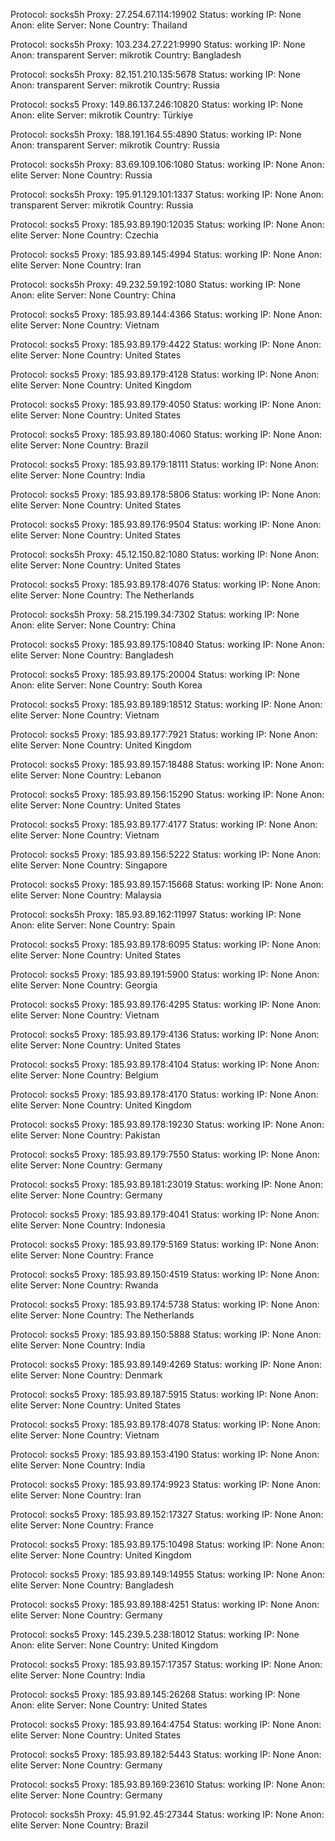 Protocol: socks5h
Proxy: 27.254.67.114:19902
Status: working
IP: None
Anon: elite
Server: None
Country: Thailand

Protocol: socks5h
Proxy: 103.234.27.221:9990
Status: working
IP: None
Anon: transparent
Server: mikrotik
Country: Bangladesh

Protocol: socks5h
Proxy: 82.151.210.135:5678
Status: working
IP: None
Anon: transparent
Server: mikrotik
Country: Russia

Protocol: socks5
Proxy: 149.86.137.246:10820
Status: working
IP: None
Anon: elite
Server: mikrotik
Country: Türkiye

Protocol: socks5h
Proxy: 188.191.164.55:4890
Status: working
IP: None
Anon: transparent
Server: mikrotik
Country: Russia

Protocol: socks5h
Proxy: 83.69.109.106:1080
Status: working
IP: None
Anon: elite
Server: None
Country: Russia

Protocol: socks5h
Proxy: 195.91.129.101:1337
Status: working
IP: None
Anon: transparent
Server: mikrotik
Country: Russia

Protocol: socks5
Proxy: 185.93.89.190:12035
Status: working
IP: None
Anon: elite
Server: None
Country: Czechia

Protocol: socks5
Proxy: 185.93.89.145:4994
Status: working
IP: None
Anon: elite
Server: None
Country: Iran

Protocol: socks5h
Proxy: 49.232.59.192:1080
Status: working
IP: None
Anon: elite
Server: None
Country: China

Protocol: socks5
Proxy: 185.93.89.144:4366
Status: working
IP: None
Anon: elite
Server: None
Country: Vietnam

Protocol: socks5
Proxy: 185.93.89.179:4422
Status: working
IP: None
Anon: elite
Server: None
Country: United States

Protocol: socks5
Proxy: 185.93.89.179:4128
Status: working
IP: None
Anon: elite
Server: None
Country: United Kingdom

Protocol: socks5
Proxy: 185.93.89.179:4050
Status: working
IP: None
Anon: elite
Server: None
Country: United States

Protocol: socks5
Proxy: 185.93.89.180:4060
Status: working
IP: None
Anon: elite
Server: None
Country: Brazil

Protocol: socks5
Proxy: 185.93.89.179:18111
Status: working
IP: None
Anon: elite
Server: None
Country: India

Protocol: socks5
Proxy: 185.93.89.178:5806
Status: working
IP: None
Anon: elite
Server: None
Country: United States

Protocol: socks5
Proxy: 185.93.89.176:9504
Status: working
IP: None
Anon: elite
Server: None
Country: United States

Protocol: socks5h
Proxy: 45.12.150.82:1080
Status: working
IP: None
Anon: elite
Server: None
Country: United States

Protocol: socks5
Proxy: 185.93.89.178:4076
Status: working
IP: None
Anon: elite
Server: None
Country: The Netherlands

Protocol: socks5h
Proxy: 58.215.199.34:7302
Status: working
IP: None
Anon: elite
Server: None
Country: China

Protocol: socks5
Proxy: 185.93.89.175:10840
Status: working
IP: None
Anon: elite
Server: None
Country: Bangladesh

Protocol: socks5
Proxy: 185.93.89.175:20004
Status: working
IP: None
Anon: elite
Server: None
Country: South Korea

Protocol: socks5
Proxy: 185.93.89.189:18512
Status: working
IP: None
Anon: elite
Server: None
Country: Vietnam

Protocol: socks5
Proxy: 185.93.89.177:7921
Status: working
IP: None
Anon: elite
Server: None
Country: United Kingdom

Protocol: socks5
Proxy: 185.93.89.157:18488
Status: working
IP: None
Anon: elite
Server: None
Country: Lebanon

Protocol: socks5
Proxy: 185.93.89.156:15290
Status: working
IP: None
Anon: elite
Server: None
Country: United States

Protocol: socks5
Proxy: 185.93.89.177:4177
Status: working
IP: None
Anon: elite
Server: None
Country: Vietnam

Protocol: socks5
Proxy: 185.93.89.156:5222
Status: working
IP: None
Anon: elite
Server: None
Country: Singapore

Protocol: socks5
Proxy: 185.93.89.157:15668
Status: working
IP: None
Anon: elite
Server: None
Country: Malaysia

Protocol: socks5h
Proxy: 185.93.89.162:11997
Status: working
IP: None
Anon: elite
Server: None
Country: Spain

Protocol: socks5
Proxy: 185.93.89.178:6095
Status: working
IP: None
Anon: elite
Server: None
Country: United States

Protocol: socks5
Proxy: 185.93.89.191:5900
Status: working
IP: None
Anon: elite
Server: None
Country: Georgia

Protocol: socks5
Proxy: 185.93.89.176:4295
Status: working
IP: None
Anon: elite
Server: None
Country: Vietnam

Protocol: socks5
Proxy: 185.93.89.179:4136
Status: working
IP: None
Anon: elite
Server: None
Country: United States

Protocol: socks5
Proxy: 185.93.89.178:4104
Status: working
IP: None
Anon: elite
Server: None
Country: Belgium

Protocol: socks5
Proxy: 185.93.89.178:4170
Status: working
IP: None
Anon: elite
Server: None
Country: United Kingdom

Protocol: socks5
Proxy: 185.93.89.178:19230
Status: working
IP: None
Anon: elite
Server: None
Country: Pakistan

Protocol: socks5
Proxy: 185.93.89.179:7550
Status: working
IP: None
Anon: elite
Server: None
Country: Germany

Protocol: socks5
Proxy: 185.93.89.181:23019
Status: working
IP: None
Anon: elite
Server: None
Country: Germany

Protocol: socks5
Proxy: 185.93.89.179:4041
Status: working
IP: None
Anon: elite
Server: None
Country: Indonesia

Protocol: socks5
Proxy: 185.93.89.179:5169
Status: working
IP: None
Anon: elite
Server: None
Country: France

Protocol: socks5
Proxy: 185.93.89.150:4519
Status: working
IP: None
Anon: elite
Server: None
Country: Rwanda

Protocol: socks5
Proxy: 185.93.89.174:5738
Status: working
IP: None
Anon: elite
Server: None
Country: The Netherlands

Protocol: socks5
Proxy: 185.93.89.150:5888
Status: working
IP: None
Anon: elite
Server: None
Country: India

Protocol: socks5
Proxy: 185.93.89.149:4269
Status: working
IP: None
Anon: elite
Server: None
Country: Denmark

Protocol: socks5
Proxy: 185.93.89.187:5915
Status: working
IP: None
Anon: elite
Server: None
Country: United States

Protocol: socks5
Proxy: 185.93.89.178:4078
Status: working
IP: None
Anon: elite
Server: None
Country: Vietnam

Protocol: socks5
Proxy: 185.93.89.153:4190
Status: working
IP: None
Anon: elite
Server: None
Country: India

Protocol: socks5
Proxy: 185.93.89.174:9923
Status: working
IP: None
Anon: elite
Server: None
Country: Iran

Protocol: socks5
Proxy: 185.93.89.152:17327
Status: working
IP: None
Anon: elite
Server: None
Country: France

Protocol: socks5
Proxy: 185.93.89.175:10498
Status: working
IP: None
Anon: elite
Server: None
Country: United Kingdom

Protocol: socks5
Proxy: 185.93.89.149:14955
Status: working
IP: None
Anon: elite
Server: None
Country: Bangladesh

Protocol: socks5
Proxy: 185.93.89.188:4251
Status: working
IP: None
Anon: elite
Server: None
Country: Germany

Protocol: socks5
Proxy: 145.239.5.238:18012
Status: working
IP: None
Anon: elite
Server: None
Country: United Kingdom

Protocol: socks5
Proxy: 185.93.89.157:17357
Status: working
IP: None
Anon: elite
Server: None
Country: India

Protocol: socks5
Proxy: 185.93.89.145:26268
Status: working
IP: None
Anon: elite
Server: None
Country: United States

Protocol: socks5
Proxy: 185.93.89.164:4754
Status: working
IP: None
Anon: elite
Server: None
Country: United States

Protocol: socks5
Proxy: 185.93.89.182:5443
Status: working
IP: None
Anon: elite
Server: None
Country: Germany

Protocol: socks5
Proxy: 185.93.89.169:23610
Status: working
IP: None
Anon: elite
Server: None
Country: Germany

Protocol: socks5h
Proxy: 45.91.92.45:27344
Status: working
IP: None
Anon: elite
Server: None
Country: Brazil

